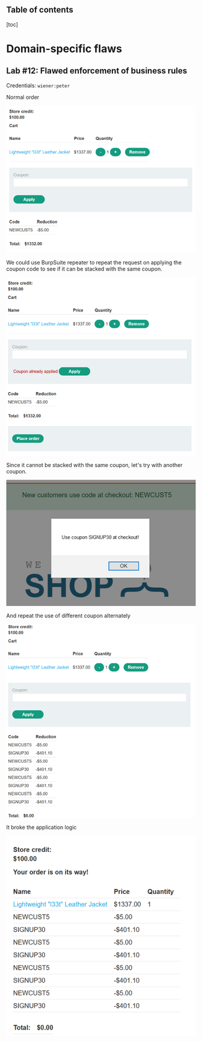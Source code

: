 Table of contents
---
[toc]
# Domain-specific flaws

## Lab #12: Flawed enforcement of business rules

Credentials: `wiener:peter`

Normal order

![6bcf9b6d2a72e766f870236a26178292.png](_resources/5444a9c6a8f44f979dd3896eccaa9389.png)

We could use BurpSuite repeater to repeat the request on applying the coupon code to see if it can be stacked with the same coupon.

![a14ef3e2c9e3a0e9951af32faca9d4f6.png](_resources/c3d9c7576362425988adf3162b334811.png)

Since it cannot be stacked with the same coupon, let's try with another coupon.  

![2f5b12b02c1db667b6853ddd0b2498c2.png](_resources/3e2cd190a64a4309b10a710961f71bab.png)

And repeat the use of different coupon alternately

![0637c56380c54335d1b43c630d0c33cb.png](_resources/dc4d9dd6385b49678e8e6a760d44fe30.png)

It broke the application logic

![39b96b5939a857e0dea44aecf9d0c659.png](_resources/3ced7d55deed42c787823e31a4a388bd.png)

